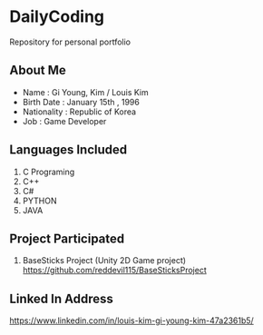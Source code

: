 # DailyCoding
Repository for personal portfolio

## About Me
* Name : Gi Young, Kim / Louis Kim
* Birth Date : January 15th , 1996
* Nationality : Republic of Korea
* Job : Game Developer

## Languages Included 
1. C Programing
2. C++
3. C#
4. PYTHON
5. JAVA

## Project Participated
1. BaseSticks Project (Unity 2D Game project)<br>
https://github.com/reddevil115/BaseSticksProject

## Linked In Address
https://www.linkedin.com/in/louis-kim-gi-young-kim-47a2361b5/
